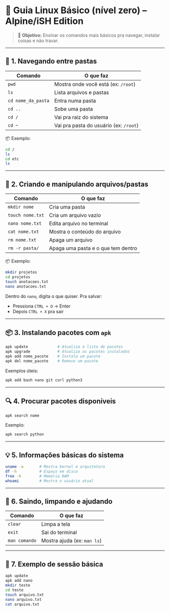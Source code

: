 # 🐧 Guia Linux Básico (nível zero) – Alpine/iSH Edition

> 🧠 **Objetivo:** Ensinar os comandos mais básicos pra navegar, instalar coisas e não travar.

---

## 📁 1. **Navegando entre pastas**

| Comando            | O que faz                              |
| ------------------ | -------------------------------------- |
| `pwd`              | Mostra onde você está (ex: `/root`)    |
| `ls`               | Lista arquivos e pastas                |
| `cd nome_da_pasta` | Entra numa pasta                       |
| `cd ..`            | Sobe uma pasta                         |
| `cd /`             | Vai pra raiz do sistema                |
| `cd ~`             | Vai pra pasta do usuário (ex: `/root`) |

📦 Exemplo:

```bash
cd /
ls
cd etc
ls
```

---

## 📄 2. **Criando e manipulando arquivos/pastas**

| Comando          | O que faz                          |
| ---------------- | ---------------------------------- |
| `mkdir nome`     | Cria uma pasta                     |
| `touch nome.txt` | Cria um arquivo vazio              |
| `nano nome.txt`  | Edita arquivo no terminal          |
| `cat nome.txt`   | Mostra o conteúdo do arquivo       |
| `rm nome.txt`    | Apaga um arquivo                   |
| `rm -r pasta/`   | Apaga uma pasta e o que tem dentro |

📦 Exemplo:

```bash
mkdir projetos
cd projetos
touch anotacoes.txt
nano anotacoes.txt
```

Dentro do `nano`, digita o que quiser. Pra salvar:

* Pressiona `CTRL + O` → Enter
* Depois `CTRL + X` pra sair

---

## 📦 3. **Instalando pacotes com `apk`**

```bash
apk update             # Atualiza a lista de pacotes
apk upgrade            # Atualiza os pacotes instalados
apk add nome_pacote    # Instala um pacote
apk del nome_pacote    # Remove um pacote
```

Exemplos úteis:

```bash
apk add bash nano git curl python3
```

---

## 🔍 4. **Procurar pacotes disponíveis**

```bash
apk search nome
```

Exemplo:

```bash
apk search python
```

---

## 💡 5. **Informações básicas do sistema**

```bash
uname -a       # Mostra kernel e arquitetura
df -h          # Espaço em disco
free -h        # Memória RAM
whoami         # Mostra o usuário atual
```

---

## 📌 6. **Saindo, limpando e ajudando**

| Comando       | O que faz                   |
| ------------- | --------------------------- |
| `clear`       | Limpa a tela                |
| `exit`        | Sai do terminal             |
| `man comando` | Mostra ajuda (ex: `man ls`) |

---

## 🧪 7. **Exemplo de sessão básica**

```bash
apk update
apk add nano
mkdir teste
cd teste
touch arquivo.txt
nano arquivo.txt
cat arquivo.txt
```
